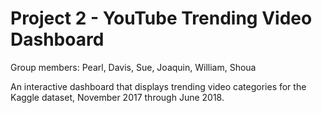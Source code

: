# Project 2 - YouTube Trending Video Dashboard
Group members: Pearl, Davis, Sue, Joaquin, William, Shoua

An interactive dashboard that displays trending video categories for the Kaggle dataset, November 2017 through June 2018.
